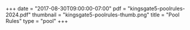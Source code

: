 +++
date = "2017-08-30T09:00:00-07:00"
pdf = "kingsgate5-poolrules-2024.pdf"
thumbnail = "kingsgate5-poolrules-thumb.png"
title = "Pool Rules"
type = "pool"
+++

